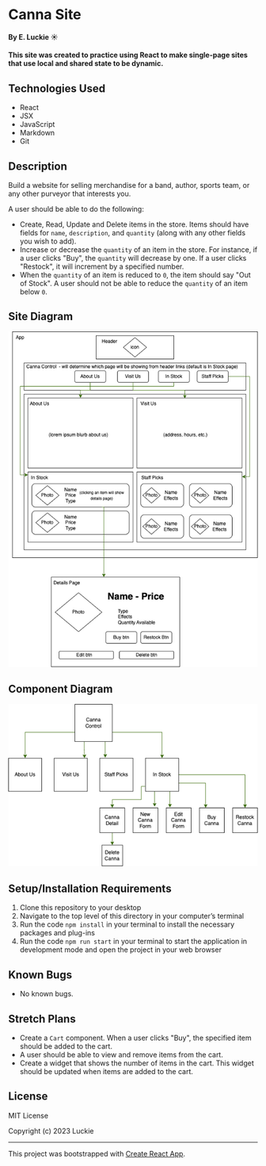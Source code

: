 # Canna Site

#### By E. Luckie ☀️

#### This site was created to practice using React to make single-page sites that use local and shared state to be dynamic.

## Technologies Used

* React
* JSX
* JavaScript
* Markdown
* Git

## Description

Build a website for selling merchandise for a band, author, sports team, or any other purveyor that interests you.

A user should be able to do the following:

* Create, Read, Update and Delete items in the store. Items should have fields for ``name``, ``description``, and ``quantity`` (along with any other fields you wish to add).
* Increase or decrease the ``quantity`` of an item in the store. For instance, if a user clicks "Buy", the ``quantity`` will decrease by one. If a user clicks "Restock", it will increment by a specified number.
* When the ``quantity`` of an item is reduced to ``0``, the item should say "Out of Stock". A user should not be able to reduce the ``quantity`` of an item below ``0``.

## Site Diagram
![site diagram](./src/img/canna-site-diagram.png)

## Component Diagram
![component diagram](./src/img/canna-components.png)

## Setup/Installation Requirements

1. Clone this repository to your desktop
2. Navigate to the top level of this directory in your computer’s terminal
3. Run the code ```npm install``` in your terminal to install the necessary packages and plug-ins
4. Run the code ```npm run start``` in your terminal to start the application in development mode and open the project in your web browser

## Known Bugs

* No known bugs.

## Stretch Plans

* Create a ``Cart`` component. When a user clicks "Buy", the specified item should be added to the cart.
* A user should be able to view and remove items from the cart.
* Create a widget that shows the number of items in the cart. This widget should be updated when items are added to the cart.

## License

MIT License

Copyright (c) 2023 Luckie

______________

This project was bootstrapped with [Create React App](https://github.com/facebook/create-react-app).